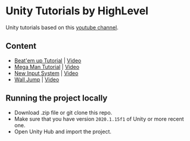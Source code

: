 # Unity Tutorials by HighLevel

Unity tutorials based on this [youtube channel](https://www.youtube.com/channel/UCetfSquMy40hkTGSh0cRYHQ).

## Content 

* [Beat'em up Tutorial](beat-em-up-tutorial/) | [Video](https://www.youtube.com/watch?v=22kfeS5NHtk)
* [Mega Man Tutorial](mega-man-tutorial/) | [Video](https://www.youtube.com/watch?v=KswFHvx-f6s&list=PLgTmU6kuSLtxv_hieZbFrteNZWKp_fPRy)
* [New Input System](new-input-system/) | [Video](https://www.youtube.com/watch?v=90Lgb_95XCw)
* [Wall Jump](wall-jump/) | [Video](https://www.youtube.com/watch?v=6ZbE8Bx5Kpo)

## Running the project locally
* Download .zip file or git clone this repo.
* Make sure that you have version `2020.1.15f1` of Unity or more recent one.
* Open Unity Hub and import the project.